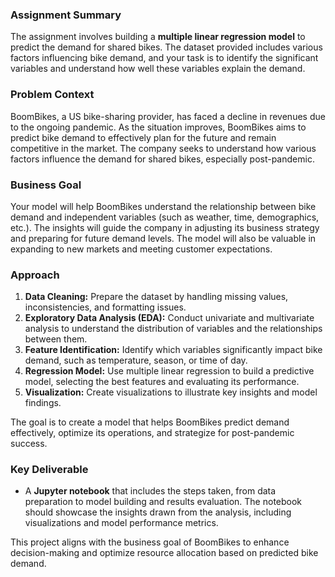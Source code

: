 ### Assignment Summary

The assignment involves building a **multiple linear regression model** to predict the demand for shared bikes. The dataset provided includes various factors influencing bike demand, and your task is to identify the significant variables and understand how well these variables explain the demand.

### Problem Context
BoomBikes, a US bike-sharing provider, has faced a decline in revenues due to the ongoing pandemic. As the situation improves, BoomBikes aims to predict bike demand to effectively plan for the future and remain competitive in the market. The company seeks to understand how various factors influence the demand for shared bikes, especially post-pandemic.

### Business Goal
Your model will help BoomBikes understand the relationship between bike demand and independent variables (such as weather, time, demographics, etc.). The insights will guide the company in adjusting its business strategy and preparing for future demand levels. The model will also be valuable in expanding to new markets and meeting customer expectations.

### Approach
1. **Data Cleaning:** Prepare the dataset by handling missing values, inconsistencies, and formatting issues.
2. **Exploratory Data Analysis (EDA):** Conduct univariate and multivariate analysis to understand the distribution of variables and the relationships between them.
3. **Feature Identification:** Identify which variables significantly impact bike demand, such as temperature, season, or time of day.
4. **Regression Model:** Use multiple linear regression to build a predictive model, selecting the best features and evaluating its performance.
5. **Visualization:** Create visualizations to illustrate key insights and model findings.

The goal is to create a model that helps BoomBikes predict demand effectively, optimize its operations, and strategize for post-pandemic success.

### Key Deliverable
- A **Jupyter notebook** that includes the steps taken, from data preparation to model building and results evaluation. The notebook should showcase the insights drawn from the analysis, including visualizations and model performance metrics.

This project aligns with the business goal of BoomBikes to enhance decision-making and optimize resource allocation based on predicted bike demand.
